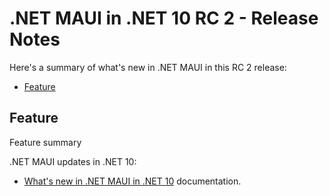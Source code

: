 # .NET MAUI in .NET 10 RC 2 - Release Notes

Here's a summary of what's new in .NET MAUI in this RC 2 release:

- [Feature](#feature)

## Feature

Feature summary

.NET MAUI updates in .NET 10:

- [What's new in .NET MAUI in .NET 10](https://learn.microsoft.com/dotnet/maui/whats-new/dotnet-10) documentation.
